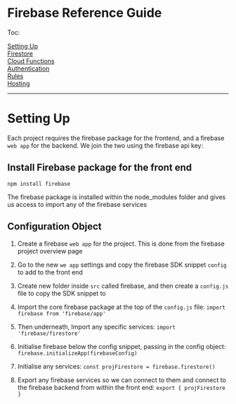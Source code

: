 # Firebase Reference Guide

Toc:

[Setting Up](#Setting-Up)<br>
[Firestore](https://github.com/Adamskoullos/Firebase-Reference-Guide/blob/master/firestore/firestore.md)<br>
[Cloud Functions]()<br>
[Authentication]()<br>
[Rules](#)<br>
[Hosting](#)<br>

----------------------------------------

# Setting Up

Each project requires the firebase package for the frontend, and a firebase `web app` for the backend.  We join the two using the firebase api key:   

## Install Firebase package for the front end

`npm install firebase`

The firebase package is installed within the node_modules folder and gives us access to import any of the firebase services

## Configuration Object

1. Create a firebase `web app` for the project.  This is done from the firebase project overview page

2. Go to the new `we app` settings and copy the firebase SDK snippet `config` to add to the front end

3. Create new folder inside `src` called firebase, and then create a `config.js` file to copy the SDK snippet to

4. Import the core firebase package at the top of the `config.js` file: `import firebase from 'firebase/app'` 

5. Then underneath, Import any specific services: `import 'firebase/firestore'`

6. Initialise firebase below the config snippet, passing in the config object: `firebase.initializeApp(firebaseConfig)`

7. Initialise any services: `const projFirestore = firebase.firestore()`

8. Export any firebase services so we can connect to them and connect to the firebase backend from within the front end: `export { projFirestore }` 